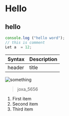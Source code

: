 # Hello
## hello

``` js
console.log ("hello word");
// this is comment
Let a  = 12;
```
| Syntax | Description |
|------|------|
|header|title|

![something](https://www.investopedia.com/thmb/ckPwC5ARwco1nOSCKVGE57se8MI=/1500x0/filters:no_upscale():max_bytes(150000):strip_icc()/GettyImages-1245748917-99e3329a7b8147e8ab648806220ce153.jpg)

> joxa_5656

1. First item
2. Second item
3. Third item
